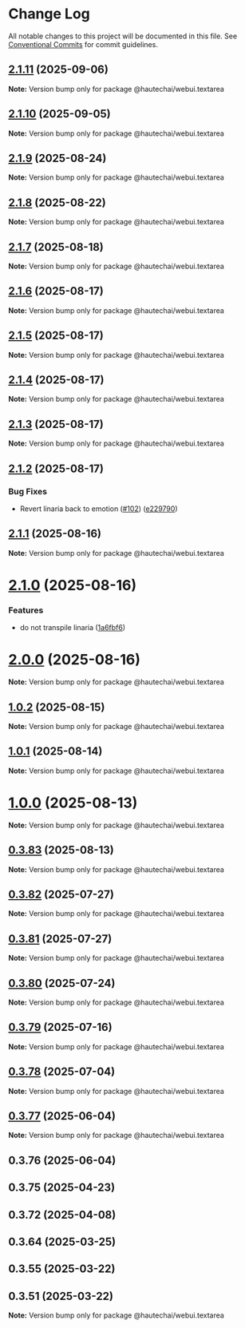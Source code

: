 # Change Log

All notable changes to this project will be documented in this file.
See [Conventional Commits](https://conventionalcommits.org) for commit guidelines.

## [2.1.11](https://github.com/HautechAI/webui/compare/@hautechai/webui.textarea@2.1.10...@hautechai/webui.textarea@2.1.11) (2025-09-06)

**Note:** Version bump only for package @hautechai/webui.textarea

## [2.1.10](https://github.com/HautechAI/webui/compare/@hautechai/webui.textarea@2.1.9...@hautechai/webui.textarea@2.1.10) (2025-09-05)

**Note:** Version bump only for package @hautechai/webui.textarea

## [2.1.9](https://github.com/HautechAI/webui/compare/@hautechai/webui.textarea@2.1.8...@hautechai/webui.textarea@2.1.9) (2025-08-24)

**Note:** Version bump only for package @hautechai/webui.textarea

## [2.1.8](https://github.com/HautechAI/webui/compare/@hautechai/webui.textarea@2.1.7...@hautechai/webui.textarea@2.1.8) (2025-08-22)

**Note:** Version bump only for package @hautechai/webui.textarea

## [2.1.7](https://github.com/HautechAI/webui/compare/@hautechai/webui.textarea@2.1.6...@hautechai/webui.textarea@2.1.7) (2025-08-18)

**Note:** Version bump only for package @hautechai/webui.textarea

## [2.1.6](https://github.com/HautechAI/webui/compare/@hautechai/webui.textarea@2.1.5...@hautechai/webui.textarea@2.1.6) (2025-08-17)

**Note:** Version bump only for package @hautechai/webui.textarea

## [2.1.5](https://github.com/HautechAI/webui/compare/@hautechai/webui.textarea@2.1.4...@hautechai/webui.textarea@2.1.5) (2025-08-17)

**Note:** Version bump only for package @hautechai/webui.textarea

## [2.1.4](https://github.com/HautechAI/webui/compare/@hautechai/webui.textarea@2.1.3...@hautechai/webui.textarea@2.1.4) (2025-08-17)

**Note:** Version bump only for package @hautechai/webui.textarea

## [2.1.3](https://github.com/HautechAI/webui/compare/@hautechai/webui.textarea@2.1.2...@hautechai/webui.textarea@2.1.3) (2025-08-17)

**Note:** Version bump only for package @hautechai/webui.textarea

## [2.1.2](https://github.com/HautechAI/webui/compare/@hautechai/webui.textarea@2.1.1...@hautechai/webui.textarea@2.1.2) (2025-08-17)

### Bug Fixes

- Revert linaria back to emotion ([#102](https://github.com/HautechAI/webui/issues/102)) ([e229790](https://github.com/HautechAI/webui/commit/e229790dae8eba4b3037bbe41365e5a73ab7f6dc))

## [2.1.1](https://github.com/HautechAI/webui/compare/@hautechai/webui.textarea@2.1.0...@hautechai/webui.textarea@2.1.1) (2025-08-16)

**Note:** Version bump only for package @hautechai/webui.textarea

# [2.1.0](https://github.com/HautechAI/webui/compare/@hautechai/webui.textarea@1.0.2...@hautechai/webui.textarea@2.1.0) (2025-08-16)

### Features

- do not transpile linaria ([1a6fbf6](https://github.com/HautechAI/webui/commit/1a6fbf6353a0e5028040006b5045170cf83f1ba0))

# [2.0.0](https://github.com/HautechAI/webui/compare/@hautechai/webui.textarea@1.0.2...@hautechai/webui.textarea@2.0.0) (2025-08-16)

**Note:** Version bump only for package @hautechai/webui.textarea

## [1.0.2](https://github.com/HautechAI/webui/compare/@hautechai/webui.textarea@1.0.1...@hautechai/webui.textarea@1.0.2) (2025-08-15)

**Note:** Version bump only for package @hautechai/webui.textarea

## [1.0.1](https://github.com/HautechAI/webui/compare/@hautechai/webui.textarea@1.0.0...@hautechai/webui.textarea@1.0.1) (2025-08-14)

**Note:** Version bump only for package @hautechai/webui.textarea

# [1.0.0](https://github.com/HautechAI/webui/compare/@hautechai/webui.textarea@0.3.83...@hautechai/webui.textarea@1.0.0) (2025-08-13)

**Note:** Version bump only for package @hautechai/webui.textarea

## [0.3.83](https://github.com/HautechAI/webui/compare/@hautechai/webui.textarea@0.3.82...@hautechai/webui.textarea@0.3.83) (2025-08-13)

**Note:** Version bump only for package @hautechai/webui.textarea

## [0.3.82](https://github.com/HautechAI/webui/compare/@hautechai/webui.textarea@0.3.81...@hautechai/webui.textarea@0.3.82) (2025-07-27)

**Note:** Version bump only for package @hautechai/webui.textarea

## [0.3.81](https://github.com/HautechAI/webui/compare/@hautechai/webui.textarea@0.3.80...@hautechai/webui.textarea@0.3.81) (2025-07-27)

**Note:** Version bump only for package @hautechai/webui.textarea

## [0.3.80](https://github.com/HautechAI/webui/compare/@hautechai/webui.textarea@0.3.79...@hautechai/webui.textarea@0.3.80) (2025-07-24)

**Note:** Version bump only for package @hautechai/webui.textarea

## [0.3.79](https://github.com/HautechAI/webui/compare/@hautechai/webui.textarea@0.3.78...@hautechai/webui.textarea@0.3.79) (2025-07-16)

**Note:** Version bump only for package @hautechai/webui.textarea

## [0.3.78](https://github.com/HautechAI/webui/compare/@hautechai/webui.textarea@0.3.77...@hautechai/webui.textarea@0.3.78) (2025-07-04)

**Note:** Version bump only for package @hautechai/webui.textarea

## [0.3.77](https://github.com/HautechAI/webui/compare/@hautechai/webui.textarea@0.3.76...@hautechai/webui.textarea@0.3.77) (2025-06-04)

**Note:** Version bump only for package @hautechai/webui.textarea

## 0.3.76 (2025-06-04)

## 0.3.75 (2025-04-23)

## 0.3.72 (2025-04-08)

## 0.3.64 (2025-03-25)

## 0.3.55 (2025-03-22)

## 0.3.51 (2025-03-22)

**Note:** Version bump only for package @hautechai/webui.textarea
